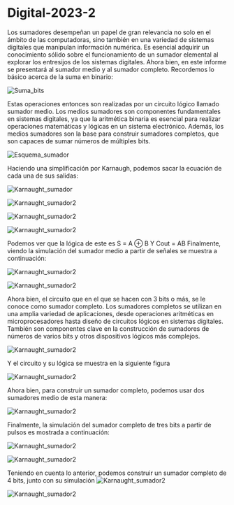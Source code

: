 # Digital-2023-2

Los sumadores desempeñan un papel de gran relevancia no solo en el ámbito de las computadoras, sino también en una variedad de sistemas digitales que manipulan información numérica. Es esencial adquirir un conocimiento sólido sobre el funcionamiento de un sumador elemental al explorar los entresijos de los sistemas digitales.
Ahora bien, en este informe se presentará al sumador medio y al sumador completo. Recordemos lo básico acerca de la suma en binario:

![Suma_bits](Picture1.png)


Estas operaciones entonces son realizadas por un circuito lógico llamado sumador medio. Los medios sumadores son componentes fundamentales en sistemas digitales, ya que la aritmética binaria es esencial para realizar operaciones matemáticas y lógicas en un sistema electrónico. Además, los medios sumadores son la base para construir sumadores completos, que son capaces de sumar números de múltiples bits.

![Esquema_sumador](Piture2.png)

Haciendo una simplificación por Karnaugh, podemos sacar la ecuación de cada una de sus salidas:

![Karnaught_sumador](Picture3.png)

![Karnaught_sumador2](Picture4.png)

![Karnaught_sumador2](Picture5.png)

![Karnaught_sumador2](Picture6.png)

Podemos ver que la lógica de este es S = A ⊕ B Y Cout = AB
Finalmente, viendo la simulación del sumador medio a partir de señales se muestra a continuación:

![Karnaught_sumador2](Picture7.png)

![Karnaught_sumador2](Picture8.png)

Ahora bien, el circuito que en el que se hacen con 3 bits o más, se le conoce como sumador completo. Los sumadores completos se utilizan en una amplia variedad de aplicaciones, desde operaciones aritméticas en microprocesadores hasta diseño de circuitos lógicos en sistemas digitales. También son componentes clave en la construcción de sumadores de números de varios bits y otros dispositivos lógicos más complejos.

![Karnaught_sumador2](Picture9.png)

Y el circuito y su lógica se muestra en la siguiente figura

![Karnaught_sumador2](Picture10.png)

Ahora bien, para construir un sumador completo, podemos usar dos sumadores medio de esta manera: 

![Karnaught_sumador2](Picture11.png)

Finalmente, la simulación del sumador completo de tres bits a partir de pulsos es mostrada a continuación:

![Karnaught_sumador2](Picture12.png)

![Karnaught_sumador2](Picture13.png)

Teniendo en cuenta lo anterior, podemos construir un sumador completo de 4 bits, junto con su simulación
![Karnaught_sumador2](Picture14.png)

![Karnaught_sumador2](Picture11.png)
